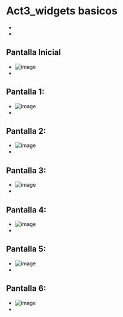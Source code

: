 # Act3_widgets basicos
-
-
 ## Pantalla Inicial
 - ![image](https://github.com/user-attachments/assets/06fc3b3b-c7a2-40fa-88ae-0db92333dea5)
 -
 ## Pantalla 1:
 - ![image](https://github.com/user-attachments/assets/49a09a69-55c6-48d7-980d-a4e058a10aba)
 -
 ## Pantalla 2: 
 - ![image](https://github.com/user-attachments/assets/1727ee97-697b-469f-a690-389b1a3b23b4)
 -
 ## Pantalla 3: 
 - ![image](https://github.com/user-attachments/assets/24100439-a106-495e-98a7-eeb528f30e1b)
 -
 ## Pantalla 4: 
 - ![image](https://github.com/user-attachments/assets/59e505ff-92db-4daa-ab64-3d3f9e2950fd)
 - 
 ## Pantalla 5: 
 - ![image](https://github.com/user-attachments/assets/c71340a3-e631-4038-a10e-0bdac0a81be6)
 -
 ## Pantalla 6:
 - ![image](https://github.com/user-attachments/assets/7267b017-742f-4097-9a34-02e14982f77e)
 -

